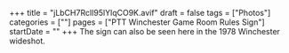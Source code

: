 +++
title = "jLbCH7RclI95lYlqCO9K.avif"
draft = false
tags = ["Photos"]
categories = [""]
pages = ["PTT Winchester Game Room Rules Sign"]
startDate = ""
+++
The sign can also be seen here in the 1978 Winchester wideshot.

